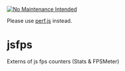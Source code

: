 [![No Maintenance Intended](http://unmaintained.tech/badge.svg)](http://unmaintained.tech/)

Please use [perf.js](https://github.com/adireddy/perf) instead.

# jsfps
Externs of js fps counters (Stats & FPSMeter)
